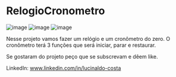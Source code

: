 # RelogioCronometro
![image](https://user-images.githubusercontent.com/104680398/198365620-fd6503b6-c309-415a-94c4-36b250f4402a.png)
![image](https://user-images.githubusercontent.com/104680398/198365696-be6b1876-b4cd-4c9a-8236-d6b7ad552514.png)
![image](https://user-images.githubusercontent.com/104680398/198365737-11d8c98b-7ce7-4be5-abdd-d0b7bbfdd11a.png)

Nesse projeto vamos fazer um relógio e um cronômetro do zero.
O cronômetro terá 3 funções que será iniciar, parar e restaurar.

Se gostaram do projeto peço que se subscrevam e dêem like.

LinkedIn: www.linkedin.com/in/lucinaldo-costa

